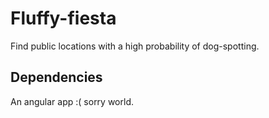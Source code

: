 # Fluffy-fiesta 

Find public locations with a high probability of dog-spotting.

## Dependencies

An angular app :( sorry world.
